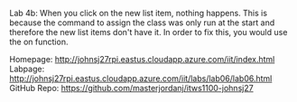 Lab 4b: When you click on the new list item, nothing happens. This is because the command to assign the class was only run at the start and therefore the new list items don't have it. In order to fix this, you would use the on function.

Homepage: http://johnsj27rpi.eastus.cloudapp.azure.com/iit/index.html
Labpage: http://johnsj27rpi.eastus.cloudapp.azure.com/iit/labs/lab06/lab06.html
GitHub Repo: https://github.com/masterjordanj/itws1100-johnsj27